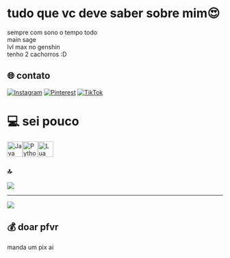 # tudo que vc deve saber sobre mim😍
sempre com sono o tempo todo<br>main sage<br>lvl max no genshin<br>tenho 2 cachorros :D


## 🌐 contato
[![Instagram](https://img.shields.io/badge/Instagram-%23E4405F.svg?logo=Instagram&logoColor=white)](https://instagram.com/t0teseel3) [![Pinterest](https://img.shields.io/badge/Pinterest-%23E60023.svg?logo=Pinterest&logoColor=white)](https://pinterest.com/problemaaticaa) [![TikTok](https://img.shields.io/badge/TikTok-%23000000.svg?logo=TikTok&logoColor=white)](https://tiktok.com/@besess3n) 

# 💻 sei pouco
<p align="left">
<a href="https://www.oracle.com/java/" target="_blank" rel="noreferrer"><img src="https://raw.githubusercontent.com/danielcranney/readme-generator/main/public/icons/skills/java-colored.svg" alt="Java" title="Java" width="36" height="36" /></a><a href="https://www.python.org/" target="_blank" rel="noreferrer"><img src="https://raw.githubusercontent.com/danielcranney/readme-generator/main/public/icons/skills/python-colored.svg" alt="Python" title="Python" width="36" height="36" /></a><a href="https://lua.org/" target="_blank" rel="noreferrer"><img src="https://raw.githubusercontent.com/danielcranney/readme-generator/main/public/icons/skills/lua-colored.svg" alt="Lua" title="Lua" width="36" height="36" /></a>
</p>

### 🔝
![](https://github-contributor-stats.vercel.app/api?username=yasminsemprecomsono&limit=5&theme=omni&combine_all_yearly_contributions=true)

---
[![](https://visitcount.itsvg.in/api?id=yasminsemprecomsono&icon=7&color=10)](https://visitcount.itsvg.in)

  ## 💰 doar pfvr
  manda um pix ai

  
<!-- Proudly created with GPRM ( https://gprm.itsvg.in ) -->




